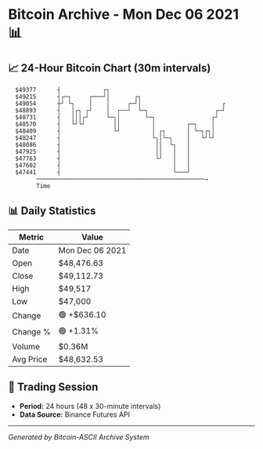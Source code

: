 # Bitcoin Archive - Mon Dec 06 2021 📊

## 📈 24-Hour Bitcoin Chart (30m intervals)

```
  $49377      ┤            ┌┐                                  
  $49215      ┤┌─┐     ┌───┘│       ┌┐                         
  $49054      ┼┘ └┐    │    │     ┌─┘│                       ┌ 
  $48893      ┤   │┌┐ ┌┘    │  ┌──┘  └─┐                   ┌─┘ 
  $48731      ┤   │││┌┘     └─┐│       └─┐                ┌┘   
  $48570      ┤   └┘└┘        ││         │         ┌─┐    │    
  $48409      ┤               └┘         │ ┌┐      │ └─┐┌┐│    
  $48247      ┤                          └┐│└─┐    │   └┘└┘    
  $48086      ┤                           ││  └┐   │           
  $47925      ┤                           ││   │   │           
  $47763      ┤                           └┘   │   │           
  $47602      ┤                                │   │           
  $47441      ┤                                └───┘           
        ────────────────────────────────────────────────→
        Time
```

## 📊 Daily Statistics

| Metric | Value |
|--------|-------|
| Date | Mon Dec 06 2021 |
| Open | $48,476.63 |
| Close | $49,112.73 |
| High | $49,517 |
| Low | $47,000 |
| Change | 🟢 +$636.10 |
| Change % | 🟢 +1.31% |
| Volume | $0.36M |
| Avg Price | $48,632.53 |

## 📅 Trading Session

- **Period:** 24 hours (48 x 30-minute intervals)
- **Data Source:** Binance Futures API

---
*Generated by Bitcoin-ASCII Archive System*

